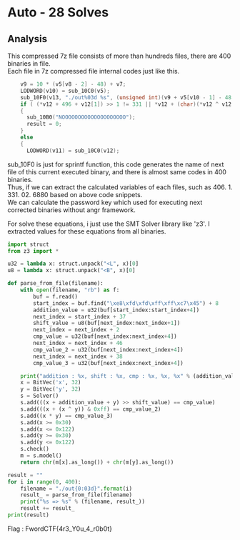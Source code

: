 # Auto - 28 Solves

## Analysis
This compressed 7z file consists of more than hundreds files, there are 400 binaries in file.  
Each file in 7z compressed file internal codes just like this.  

```c
    v9 = 10 * (v5[v8 - 2] - 48) + v7;
    LODWORD(v10) = sub_10C0(v5);
    sub_10F0(v13, "./out%03d %s", (unsigned int)(v9 + v5[v10 - 1] - 48 + 1), v12 + 2);
    if ( (*v12 + 496 + v12[1]) >> 1 != 331 || *v12 + (char)(*v12 ^ v12[1]) != 92 || *v12 * v12[1] != 6880 )
    {
      sub_10B0("NOOOOOOOOOOOOOOOOOOOO");
      result = 0;
    }
    else
    {
      LODWORD(v11) = sub_10C0(v12);
```

sub_10F0 is just for sprintf function, this code generates the name of next file of this current executed binary, and there is almost same codes in 400 binaries.  
Thus, if we can extract the calculated variables of each files, such as 406. 1. 331. 02. 6880 based on above code snippets.  
We can calculate the password key which used for executing next corrected binaries without angr framework.  

For solve these equations, i just use the SMT Solver library like 'z3'. I extracted values for these equations from all binaries.  

```python
import struct
from z3 import *

u32 = lambda x: struct.unpack("<L", x)[0]
u8 = lambda x: struct.unpack("<B", x)[0]

def parse_from_file(filename):
    with open(filename, "rb") as f:
        buf = f.read()
        start_index = buf.find("\xe8\xfd\xfd\xff\xff\xc7\x45") + 8
        addition_value = u32(buf[start_index:start_index+4])
        next_index = start_index + 37
        shift_value = u8(buf[next_index:next_index+1])
        next_index = next_index + 2
        cmp_value = u32(buf[next_index:next_index+4])
        next_index = next_index + 46
        cmp_value_2 = u32(buf[next_index:next_index+4])
        next_index = next_index + 38
        cmp_value_3 = u32(buf[next_index:next_index+4])

    print("addition : %x, shift : %x, cmp : %x, %x, %x" % (addition_value, shift_value, cmp_value, cmp_value_2, cmp_value_3))
    x = BitVec('x', 32)
    y = BitVec('y', 32)
    s = Solver()
    s.add(((x + addition_value + y) >> shift_value) == cmp_value)
    s.add(((x + (x ^ y)) & 0xff) == cmp_value_2)
    s.add((x * y) == cmp_value_3)
    s.add(x >= 0x30)
    s.add(x <= 0x122)
    s.add(y >= 0x30)
    s.add(y <= 0x122)
    s.check()
    m = s.model()
    return chr(m[x].as_long()) + chr(m[y].as_long())

result = ""
for i in range(0, 400):
    filename = "./out{0:03d}".format(i)
    result_ = parse_from_file(filename)
    print("%s => %s" % (filename, result_))
    result += result_
print(result)
```

Flag : FwordCTF{4r3_Y0u_4_r0b0t}